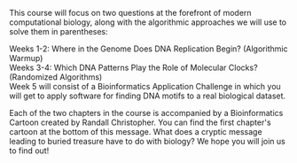 This course will focus on two questions at the forefront of modern computational biology, along with the algorithmic approaches we will use to solve them in parentheses:

Weeks 1-2: Where in the Genome Does DNA Replication Begin? (Algorithmic Warmup)<br>
Weeks 3-4: Which DNA Patterns Play the Role of Molecular Clocks? (Randomized Algorithms)<br>
Week 5 will consist of a Bioinformatics Application Challenge in which you will get to apply software for finding DNA motifs to a real biological dataset.

Each of the two chapters in the course is accompanied by a Bioinformatics Cartoon created by Randall Christopher. You can find the first chapter's cartoon at the bottom of this message. What does a cryptic message leading to buried treasure have to do with biology? We hope you will join us to find out!
